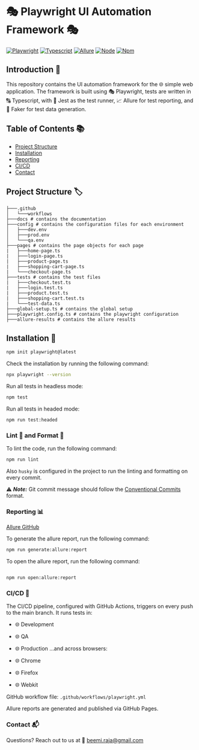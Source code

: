 # 🎭 Playwright UI Automation Framework 🎭

[![Playwright](https://img.shields.io/badge/Playwright-1.44.0-blue)](https://playwright.dev/)
[![Typescript](https://img.shields.io/badge/Typescript-4.9.5-blue)](https://www.typescriptlang.org/)
[![Allure](https://img.shields.io/badge/Allure-2.13.8-blue)](https://docs.qameta.io/allure/)
[![Node](https://img.shields.io/badge/Node-14.17.6-green)](https://nodejs.org/en/)
[![Npm](https://img.shields.io/badge/Npm-6.14.15-green)](https://www.npmjs.com/)

## Introduction 📝

This repository contains the UI automation framework for the 🌐 simple web application.
The framework is built using 🎭 Playwright,
tests are written in 🔠 Typescript,
with 🏃 Jest as the test runner,
📈 Allure for test reporting,
and 🎲 Faker for test data generation.

## Table of Contents 📚

-   [Project Structure](#project-structure)
-   [Installation](#installation)
-   [Reporting](#reporting)
-   [CI/CD](#cicd)
-   [Contact](#contact)

## Project Structure 🏷️

```angular2html
├───.github
│   └───workflows
├───docs # contains the documentation
├───config # contains the configuration files for each environment
│   ├───dev.env
│   ├───prod.env
│   └───qa.env
├───pages # contains the page objects for each page
|   ├───home-page.ts
|   ├───login-page.ts
|   ├───product-page.ts
|   ├───shopping-cart-page.ts
|   └───checkout-page.ts
├───tests # contains the test files
|   ├───checkout.test.ts
|   ├───login.test.ts
|   ├───product.test.ts
|   ├───shopping-cart.test.ts
|   └───test-data.ts
├───global-setup.ts # contains the global setup
├───playwright.config.ts # contains the playwright configuration
├───allure-results # contains the allure results
```

## Installation 🔨

```bash
npm init playwright@latest
```

Check the installation by running the following command:

```bash
npx playwright --version
```

Run all tests in headless mode:

```bash
npm test
```

Run all tests in headed mode:

```bash
npm run test:headed
```

### Lint 🧹 and Format 🎨

To lint the code, run the following command:

```bash
npm run lint
```

Also `husky` is configured in the project to run the linting and formatting on every commit.

:warning: _**Note:**_ Git commit message should follow the [Conventional Commits](https://www.conventionalcommits.org/en/v1.0.0/) format.

### Reporting 📊

[Allure GitHub](https://allurereport.org/docs/integrations-github/)

To generate the allure report, run the following command:

```bash
npm run generate:allure:report
```

To open the allure report, run the following command:

```bash

npm run open:allure:report
```

### CI/CD 🚀

The CI/CD pipeline, configured with GitHub Actions, triggers on every push to the main branch. It runs tests in:

-   🌐 Development
-   🌐 QA
-   🌐 Production
    ...and across browsers:

-   🌐 Chrome
-   🌐 Firefox
-   🌐 Webkit

GitHub workflow file: `.github/workflows/playwright.yml`

Allure reports are generated and published via GitHub Pages.

### Contact 📬

Questions? Reach out to us at 📧 beemi.raja@gmail.com
